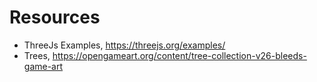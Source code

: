 

# Resources
* ThreeJs Examples, https://threejs.org/examples/ 
* Trees, https://opengameart.org/content/tree-collection-v26-bleeds-game-art